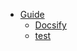 <!-- 侧边栏定义 -->
- [Guide](README.md "The greatest guide in the world")
    - [Docsify](docsify/README.md)
    - [test](docsify/test.md)